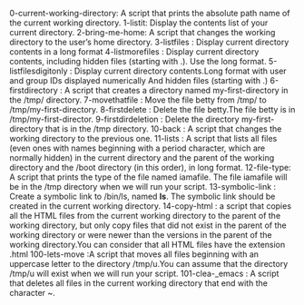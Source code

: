 0-current-working-directory: A script that prints the absolute path name of the current working directory.
1-listit: Display the contents list of your current directory.
2-bring-me-home: A script that changes the working directory to the user’s home directory.
3-listfiles : Display current directory contents in a long format
4-listmorefiles : Display current directory contents, including hidden files (starting with .). Use the long format.
5-listfilesdigitonly : Display current directory contents.Long format with user and group IDs displayed numerically And hidden files (starting with .)
6-firstdirectory : A script that creates a directory named my-first-directory in the /tmp/ directory.
7-movethatfile : Move the file betty from /tmp/ to /tmp/my-first-directory.
8-firstdelete : Delete the file betty.The file betty is in /tmp/my-first-director.
9-firstdirdeletion : Delete the directory my-first-directory that is in the /tmp directory.
10-back : A script that changes the working directory to the previous one.
11-lists : A  script that lists all files (even ones with names beginning with a period character, which are normally hidden) in the current directory and the parent of the working directory and the /boot directory (in this order), in long format.
12-file-type:  A script that prints the type of the file named iamafile. The file iamafile will be in the /tmp directory when we will run your script.
13-symbolic-link : Create a symbolic link to /bin/ls, named __ls__. The symbolic link should be created in the current working directory.
14-copy-html :  a script that copies all the HTML files from the current working directory to the parent of the working directory, but only copy files that did not exist in the parent of the working directory or were newer than the versions in the parent of the working directory.You can consider that all HTML files have the extension .html
100-lets-move :A script that moves all files beginning with an uppercase letter to the directory /tmp/u.You can assume that the directory /tmp/u will exist when we will run your script.
101-clea-_emacs : A script that deletes all files in the current working directory that end with the character ~.
